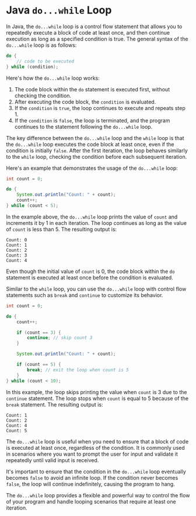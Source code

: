# Java `do...while` Loop

In Java, the `do...while` loop is a control flow statement that allows you to repeatedly execute a block of code at least once, and then continue execution as long as a specified condition is true. The general syntax of the `do...while` loop is as follows:

```java
do {
    // code to be executed
} while (condition);
```

Here's how the `do...while` loop works:

1. The code block within the `do` statement is executed first, without checking the condition.
2. After executing the code block, the `condition` is evaluated.
3. If the `condition` is `true`, the loop continues to execute and repeats step 1.
4. If the `condition` is `false`, the loop is terminated, and the program continues to the statement following the `do...while` loop.

The key difference between the `do...while` loop and the `while` loop is that the `do...while` loop executes the code block at least once, even if the condition is initially `false`. After the first iteration, the loop behaves similarly to the `while` loop, checking the condition before each subsequent iteration.

Here's an example that demonstrates the usage of the `do...while` loop:

```java
int count = 0;

do {
    System.out.println("Count: " + count);
    count++;
} while (count < 5);
```

In the example above, the `do...while` loop prints the value of `count` and increments it by 1 in each iteration. The loop continues as long as the value of `count` is less than 5. The resulting output is:

```
Count: 0
Count: 1
Count: 2
Count: 3
Count: 4
```

Even though the initial value of `count` is 0, the code block within the `do` statement is executed at least once before the condition is evaluated.

Similar to the `while` loop, you can use the `do...while` loop with control flow statements such as `break` and `continue` to customize its behavior.

```java
int count = 0;

do {
    count++;

    if (count == 3) {
        continue; // skip count 3
    }

    System.out.println("Count: " + count);

    if (count == 5) {
        break; // exit the loop when count is 5
    }
} while (count < 10);
```

In this example, the loop skips printing the value when `count` is 3 due to the `continue` statement. The loop stops when `count` is equal to 5 because of the `break` statement. The resulting output is:

```
Count: 1
Count: 2
Count: 4
Count: 5
```

The `do...while` loop is useful when you need to ensure that a block of code is executed at least once, regardless of the condition. It is commonly used in scenarios where you want to prompt the user for input and validate it repeatedly until valid input is received.

It's important to ensure that the condition in the `do...while` loop eventually becomes `false` to avoid an infinite loop. If the condition never becomes `false`, the loop will continue indefinitely, causing the program to hang.

The `do...while` loop provides a flexible and powerful way to control the flow of your program and handle looping scenarios that require at least one iteration.
